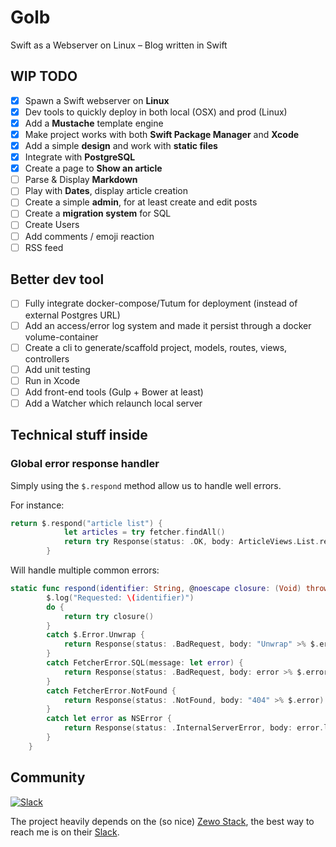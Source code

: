 # Golb
Swift as a Webserver on Linux – Blog written in Swift

## WIP TODO
- [X] Spawn a Swift webserver on **Linux** 
- [X] Dev tools to quickly deploy in both local (OSX) and prod (Linux)
- [X] Add a **Mustache** template engine
- [X] Make project works with both **Swift Package Manager** and **Xcode**
- [X] Add a simple **design** and work with **static files**
- [X] Integrate with **PostgreSQL**
- [X] Create a page to **Show an article**
- [ ] Parse & Display **Markdown**
- [ ] Play with **Dates**, display article creation
- [ ] Create a simple **admin**, for at least create and edit posts
- [ ] Create a **migration system** for SQL
- [ ] Create Users
- [ ] Add comments / emoji reaction
- [ ] RSS feed

## Better dev tool
- [ ] Fully integrate docker-compose/Tutum for deployment (instead of external Postgres URL)
- [ ] Add an access/error log system and made it persist through a docker volume-container
- [ ] Create a cli to generate/scaffold project, models, routes, views, controllers 
- [ ] Add unit testing
- [ ] Run in Xcode
- [ ] Add front-end tools (Gulp + Bower at least)
- [ ] Add a Watcher which relaunch local server

## Technical stuff inside
### Global error response handler 

Simply using the `$.respond` method allow us to handle well errors.

For instance:
```swift
return $.respond("article list") {
            let articles = try fetcher.findAll()
            return try Response(status: .OK, body: ArticleViews.List.render(articles) >% root.render )
        }
```

Will handle multiple common errors:

```swift
static func respond(identifier: String, @noescape closure: (Void) throws -> Response) -> Response {
        $.log("Requested: \(identifier)")
        do {
            return try closure()
        }
        catch $.Error.Unwrap {
            return Response(status: .BadRequest, body: "Unwrap" >% $.error)
        }
        catch FetcherError.SQL(message: let error) {
            return Response(status: .BadRequest, body: error >% $.error)
        }
        catch FetcherError.NotFound {
            return Response(status: .NotFound, body: "404" >% $.error)
        }
        catch let error as NSError {
            return Response(status: .InternalServerError, body: error.localizedDescription >% $.error)
        }
    }
```



## Community

[![Slack](http://s13.postimg.org/ybwy92ktf/Slack.png)](http://slack.zewo.io)

The project heavily depends on the (so nice) [Zewo Stack](https://github.com/Zewo), the best way to reach me is on their [Slack](http://slack.zewo.io).
